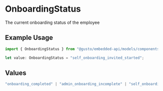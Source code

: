 # OnboardingStatus

The current onboarding status of the employee

## Example Usage

```typescript
import { OnboardingStatus } from "@gusto/embedded-api/models/components/employee.js";

let value: OnboardingStatus = "self_onboarding_invited_started";
```

## Values

```typescript
"onboarding_completed" | "admin_onboarding_incomplete" | "self_onboarding_pending_invite" | "self_onboarding_invited" | "self_onboarding_invited_started" | "self_onboarding_invited_overdue" | "self_onboarding_completed_by_employee" | "self_onboarding_awaiting_admin_review"
```